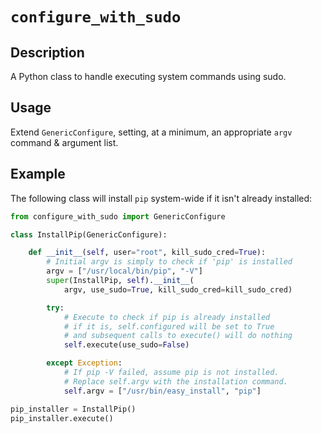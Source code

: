 # `configure_with_sudo`

## Description

A Python class to handle executing system commands using sudo.

## Usage

Extend `GenericConfigure`, setting, at a minimum, an appropriate `argv` command & argument list.

## Example

The following class will install `pip` system-wide if it isn't already installed:

```Python
from configure_with_sudo import GenericConfigure

class InstallPip(GenericConfigure):

    def __init__(self, user="root", kill_sudo_cred=True):
        # Initial argv is simply to check if 'pip' is installed
        argv = ["/usr/local/bin/pip", "-V"]
        super(InstallPip, self).__init__(
            argv, use_sudo=True, kill_sudo_cred=kill_sudo_cred)

        try:
            # Execute to check if pip is already installed
            # if it is, self.configured will be set to True
            # and subsequent calls to execute() will do nothing
            self.execute(use_sudo=False)

        except Exception:
            # If pip -V failed, assume pip is not installed.
            # Replace self.argv with the installation command.
            self.argv = ["/usr/bin/easy_install", "pip"]

pip_installer = InstallPip()
pip_installer.execute()
```
